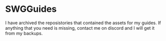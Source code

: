 # SWGGuides
I have archived the reposistories that contained the assets for my guides. If anything that you need is missing, contact me on discord and I will get it from my backups.
